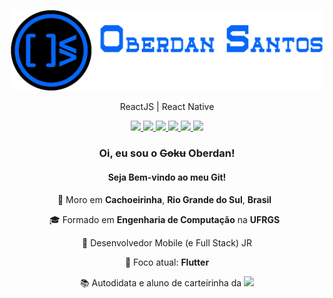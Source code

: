 <p align="center">
  <img src="https://github.com/oberdan-dev/oberdan-dev/blob/master/logo.png" width="500"
  alt="ocsantos.com.br" />
</p>

<p align="center">
 ReactJS | React Native 
</p>

<p align="center">
  <a
    href="https://web.whatsapp.com/send?phone=+5551998248155" 
    alt="WhatsApp"
    target="blank"
  >
    <img src="https://img.shields.io/badge/-WhatsApp-3b67f6?style=flat&logo=WhatsApp&logoColor=white" />
  </a>
  <a
    href="mailto:ocsantosdev@gmail.com" 
    alt="Gmail"
    target="blank"
  >
    <img src="https://img.shields.io/badge/-Outlook-3b67f6?style=flat&logo=microsoft-outlook&logoColor=white" />
  </a>
  <a
    href="https://www.linkedin.com/in/oberdan-santos" 
    alt="LinkedIn"
    target="blank"
  >
    <img src="https://img.shields.io/badge/-LinkedIn-3b67f6?style=flat&logo=Linkedin&logoColor=white" />
  </a>
  <a
    href="https://github.com/oberdan-dev"
    alt="GitHub"
    target="blank"
  >
    <img src="https://img.shields.io/badge/-GitHub-3b67f6?style=flat&logo=Github&logoColor=white" />
  </a>
  <a
    href="https://www.facebook.com/oberdancsantos" 
    alt="Facebook"
    target="blank"
  >
    <img src="https://img.shields.io/badge/-Facebook-3b67f6?style=flat&logo=Facebook&logoColor=white" />
  </a>
  <a
    href="https://www.instagram.com/ocsantos_" 
    alt="Instagram"
    target="blank"
  >
    <img src="https://img.shields.io/badge/-Instagram-3b67f6?style=flat&logo=Instagram&logoColor=white" />
  </a>
</p>

<h3 align="center">
  Oi, eu sou o <strike>Goku</strike> Oberdan!
</h3>
<h4 align="center">
  Seja Bem-vindo ao meu Git!
</h4>

<p align="center">
  📌 Moro em <b>Cachoeirinha</b>, <b>Rio Grande do Sul</b>, <b>Brasil</b> &nbsp;
</p>
<p align="center">
  🎓 Formado em <b>Engenharia de Computação</b> na <b>UFRGS</b> &nbsp;
</p>
<p align="center">
💼 Desenvolvedor Mobile (e Full Stack) JR
</p>
<p align="center">
🎯 Foco atual: <b>Flutter</b>
</p>
<p align="center">
📚 Autodidata e aluno de carteirinha da <b>
<a
    href="https://udemy.com.br" 
    alt="Udemy"
    target="blank"
  >
  <img src="https://img.shields.io/badge/-Udemy-3b67f6?style=flat&logo=Udemy&logoColor=white" />
  </a>
</b>
</p>


<!--
**oberdan-dev/oberdan-dev** is a ✨ _special_ ✨ repository because its `README.md` (this file) appears on your GitHub profile.

Here are some ideas to get you started:

- 🔭 I’m currently working on ...
- 🌱 I’m currently learning ...
- 👯 I’m looking to collaborate on ...
- 🤔 I’m looking for help with ...
- 💬 Ask me about ...
- 📫 How to reach me: ...
- 😄 Pronouns: ...
- ⚡ Fun fact: ...
-->
